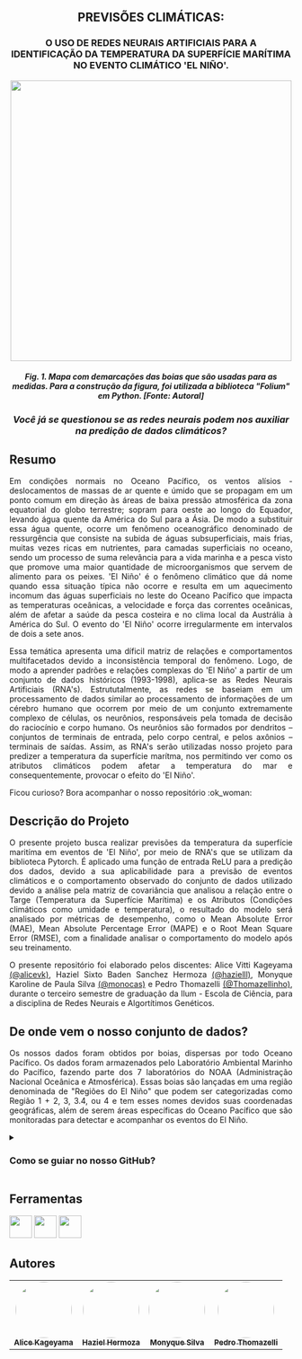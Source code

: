 <h2 align="center"> PREVISÕES CLIMÁTICAS: </h2>
<h3 align="center"> O USO DE REDES NEURAIS ARTIFICIAIS PARA A IDENTIFICAÇÃO DA TEMPERATURA DA SUPERFÍCIE MARÍTIMA NO EVENTO CLIMÁTICO 'EL NIÑO'. </h3>

<p align="center"><img src="https://github.com/alicevk/RNAG-TCS/assets/106678040/6dbf7b82-edee-49d6-971b-01e098442efe" height="500"></p>
<h5 align="center"> Fig. 1. Mapa com demarcações das boias que são usadas para as medidas. Para a construção da figura, foi utilizada a biblioteca "Folium" em Python. [Fonte: Autoral] </h5>

<h3 align='center'> <i> Você já se questionou se as redes neurais podem nos auxiliar na predição de dados climáticos? </i> </h3>


## Resumo
<p align="justify">
Em condições normais no Oceano Pacífico, os ventos alísios - deslocamentos de massas de ar quente e úmido que se propagam em um ponto comum em direção às áreas de baixa pressão atmosférica da zona equatorial do globo terrestre; sopram para oeste ao longo do Equador, levando água quente da América do Sul para a Ásia. De modo a substituir essa água quente, ocorre um fenômeno oceanográfico denominado de ressurgência que consiste na subida de águas subsuperficiais, mais frias, muitas vezes ricas em nutrientes, para camadas superficiais no oceano, sendo um processo de suma relevância para a vida marinha e a pesca visto que promove uma maior quantidade de microorganismos que servem de alimento para os peixes. 'El Niño' é o fenômeno climático que dá nome quando essa situação típica não ocorre e resulta em um aquecimento incomum das águas superficiais no leste do Oceano Pacífico que impacta as temperaturas oceânicas, a velocidade e força das correntes oceânicas, além de afetar a saúde da pesca costeira e no clima local da Austrália à América do Sul. O evento do 'El Niño' ocorre irregularmente em intervalos de dois a sete anos. </p>
<p align="justify"> Essa temática apresenta uma díficil matriz de relações e comportamentos multifacetados devido a inconsistência temporal do fenômeno. Logo, de modo a aprender padrões e relações complexas do 'El Niño' a partir de um conjunto de dados históricos (1993-1998), aplica-se as Redes Neurais Artificiais (RNA's). Estrututalmente, as redes se baseiam em um processamento de dados similar ao processamento de informações de um cérebro humano que ocorrem por meio de um conjunto extremamente complexo de células, os neurônios, responsáveis pela tomada de decisão do raciocínio e corpo humano. Os neurônios são formados por dendritos – conjuntos de terminais de entrada, pelo corpo central, e pelos axônios – terminais de saídas. Assim, as RNA's serão utilizadas nosso projeto para predizer a temperatura da superfície marítma, nos permitindo ver como os atributos climáticos podem afetar a temperatura do mar e consequentemente, provocar o efeito do 'El Niño'. </p>
<p align="justify">
Ficou curioso? Bora acompanhar o nosso repositório :ok_woman: </p>

## Descrição do Projeto
<p align="justify">
O presente projeto busca realizar previsões da temperatura da superfície maritíma em eventos de 'El Niño', por meio de RNA's que se utilizam da biblioteca Pytorch. É aplicado uma função de entrada ReLU para a predição dos dados, devido a sua aplicabilidade para a previsão de eventos climáticos e o comportamento observado do conjunto de dados utilizado devido a análise pela matriz de covariância que analisou a relação entre o Targe (Temperatura da Superfície Marítima) e os Atributos (Condições climáticos como umidade e temperatura), o resultado do modelo será analisado por métricas de desempenho, como o Mean Absolute Error (MAE), Mean Absolute Percentage Error (MAPE) e o Root Mean Square Error (RMSE), com a finalidade analisar o comportamento do modelo após seu treinamento.  </p>

<p align="justify"> O presente repositório foi elaborado pelos discentes: Alice Vitti Kageyama <a href="https://github.com/alicevk"> (@alicevk)</a>, Haziel Sixto Baden Sanchez Hermoza  <a href="https://github.com/hazielll"> (@hazielll)</a>,  Monyque Karoline de Paula Silva <a href="https://github.com/monocas"> (@monocas)</a> e Pedro Thomazelli  <a href="https://github.com/Thomazellinho"> (@Thomazellinho)</a>,  durante o terceiro semestre de graduação da Ilum - Escola de Ciência, para a disciplina de Redes Neurais e Algortítimos Genéticos. </p>

## De onde vem o nosso conjunto de dados?
<p align="justify"> Os nossos dados foram obtidos por boias, dispersas por todo Oceano Pacífico. Os dados foram armazenados pelo Laboratório Ambiental Marinho do Pacífico, fazendo parte dos 7 laboratórios do NOAA (Administração Nacional Oceânica e Atmosférica). Essas boias são lançadas em uma região denominada de "Regiões do El Niño" que podem ser categorizadas como Região 1 + 2, 3, 3.4, ou 4 e tem esses nomes devidos suas coordenadas geográficas, além de serem áreas específicas do Oceano Pacífico que são monitoradas para detectar e acompanhar os eventos do El Niño. </p>


<details><summary><h3><b> Como se guiar no nosso GitHub?</h3></b></summary>
<p align="justify">
 É bem simples!  O código que demonstra o treinamento dos dados com redes neurais artificais pode ser observado em um arquivo de formato ipynb com o nome de "main.ipynb" e pode ser aberto pelo jupyter notebook, vscode, g. colab ou em seu ambiente de desenvolvimento preferido. Por sua vez, os dados utilizados estão em um arquivo .csv denominado de "el nino.csv" em uma pasta denominada de "dados". </p>

</details>

## Ferramentas
<img src="https://cdn.jsdelivr.net/gh/devicons/devicon/icons/jupyter/jupyter-original-wordmark.svg" width="40" height="40"/>  <img src="https://cdn.jsdelivr.net/gh/devicons/devicon/icons/python/python-original-wordmark.svg" width="40" height="40"/> <img src="https://github.githubassets.com/images/modules/logos_page/GitHub-Mark.png" width="40" height="40"/>


## Autores
<table>
  <tr>
    <td align="center"><a href="https://github.com/alicevk"><img style="border-radius: 50%;" src="https://avatars.githubusercontent.com/u/107062251?v=4" width="100px;" alt=""/><br /><sub><b>Alice Kageyama </b></sub></a><br /></td>
    <td align="center"><a href="https://github.com/hazielll"><img style="border-radius: 50%;" src="https://avatars.githubusercontent.com/u/106745124?v=4" width="100px;" alt=""/><br /><sub><b>Haziel Hermoza </b></sub></a><br /></td>
    <td align="center"><a href="https://github.com/monocas"><img style="border-radius: 50%;" src="https://avatars.githubusercontent.com/u/106678040?v=4" width="100px;" alt=""/><br /><sub><b>Monyque Silva</b></sub></a><br /></td>
    <td align="center"><a href="https://github.com/Thomazellinho"><img style="border-radius: 50%;" src="https://avatars.githubusercontent.com/u/106624831?v=4" width="100px;" alt=""/><br /><sub><b> Pedro Thomazelli</b></sub></a><br /></td>
  </tr>
</table>
